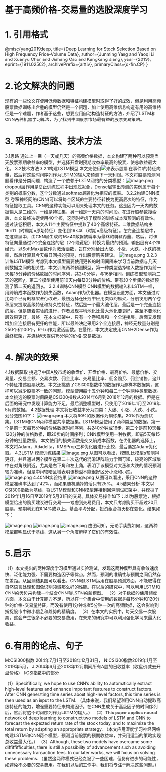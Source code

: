 # 基于高频价格-交易量的选股深度学习
# 1. 引用格式
@misc{yang2019deep, 
 title={Deep Learning for Stock Selection Based on High Frequency Price-Volume Data}, 
 author={Junming Yang and Yaoqi Li and Xuanyu Chen and Jiahang Cao and Kangkang Jiang}, 
 year={2019}, 
 eprint={1911.02502}, 
 archivePrefix={arXiv}, 
 primaryClass={q-fin.CP} 
}
#  2.论文解决的问题
现有的一些论文在使用低频数据和特征构建模型时取得了好的成效，但是利用高频股票数据训练出合适的模型仍然是一个问题，加上使用高维信息构造有用的高维特征是一个难题，作者基于这些，想要应用自动构造特征的方法，介绍了LSTM和CNN两种机器学习算法，为了找到中国股票市场最有益的股票交易策略。
# 3. 采用的思路、技术方法
3.1思路
通过上一期（一天或几天）的高频价格数据，本文构建了两种可以预测当天股票预期收益率的模型，并选择开盘时预期收益率最高的股票，使总收益最大化。
3.2技术方法
3.2.1构建LSTM模型
本文先使用![](https://cdn.nlark.com/yuque/__latex/09f3ab605aba2765df89395a1681bddf.svg#card=math&code=x_%7Bit%7D&id=Vchqs)来表示股票i在事件t的特征向量，然后将这些时间序列作为LSTM的输入来预测下一天利润。本文将股票预测问题看作是分类问题，构造了一个依赖于LSTM网络的分类模型：
![image.png](https://cdn.nlark.com/yuque/0/2021/png/22838017/1636874381574-620515cd-f5a9-4cb8-b67b-07c507c23dea.png#clientId=u5c3ddb42-6323-4&from=paste&height=157&id=u23a81ae6&originHeight=157&originWidth=802&originalType=binary&ratio=1&size=27895&status=done&style=none&taskId=u704bbd91-745d-4d0c-9ddb-3e35472e1b8&width=802)
dropout层作用是防止训练过程中出现过拟合，Dense层输出预测的实例属于每个类别的概率分数，这个分数通过softmax层转化为相应的概率。
3.2.2构建CNN模型
卷积神经网络(CNN)可以将每个区域的主要特征转换为更高层次的特征，作为特征提取工具。CNN的这种功能可以用来处理本文的任务。这是因为一天内的数据输入是二维的，一维是特征集，另一维是一天内的时间段。在进行超参数搜索后，本文最终决定使用40个核，这同时考虑了模型的训练成本和预测的有效性。通过该卷积层，本文从11个主要特征中提取了40个高级特征。二维数据结构由16×11（时周期×原始特征）变化到16×40（时期×高级特征）。在完全连接层中，在这些层中，由CNN层生成的16×40数据被扁平为最终的特征向量。然后，将该特征向量通过2个完全连接的层（2个隐藏层）转换为最终的预测。输出层有4个神经元，以SoftMax函数作为激活函数，旨在分别给出大涨、小涨、大跌、小跌的概率，然后计算其今天每日回报的预期，作出股票购买建议。
![image.png](https://cdn.nlark.com/yuque/0/2021/png/22838017/1636875745177-351dd784-6f13-407d-9ab1-e1c5cc0e9cc2.png#clientId=u5c3ddb42-6323-4&from=paste&height=246&id=u4152c22d&originHeight=246&originWidth=856&originalType=binary&ratio=1&size=55114&status=done&style=none&taskId=uf6ea012c-9591-4fcd-a9bc-e0c8dc7eca6&width=856)
3.2.3训练LSTM模型
考虑到本文模型需要使用更长的时间间隔来学习当前数据与几天前数据之间的相关性，本文训练两种预测模型，第一种类型选择输入数据作为前一天每15分钟的价格数据的时间序列，共240分钟，与16步相同。训练模型预测第二天的返回y，第二个模型使用前10天内每120分钟的价格。带有20个步骤的数据预测了第二天的返回 y。
3.2.4训练CNN模型
CNN模型的数据输入和LSTM一样，用跨熵成本函数作为损失函数，Adam作为优化器。在模型设置方面，本文通过对比两个已有的框架进行改进，最初选择在任务中应用类似的框架，分别使用两个卷积层来提取高级特征和持久性特征，然后是一个最大池化层，最后是一个完全连接的层。但是随着实验的进行，作者发现平均池化比最大池化要更好，甚至不要池化层效果更好，最终，在本文框架中，只有一个卷积层和一个全连接层。后面又发现增加全连接层有更好的性能，所以最终决定采用2个全连接层，神经元数量分别是250个和100个，ReLu作为激活函数。在最终，本文决定使用CNN+2Dense作为最终框架，并连续5天提供15分钟的价格-交易数据。
# 4. 解决的效果
4.1数据获取
挑选了中国A股市场的收盘价、开盘价格、最高价格、最低价格、交易量、交易金额、交易次数、佣金比率、交易量比率、佣金购买、佣金销售，这11个特征描述股票状态。本文还挑选了CSI300指数中的数据作为源样本数据集，这样可以减少股票不一致的问题。模型使用每十五分钟和每二十分钟两种类型数据。本文挑选的股票时间段是CSI300指数从2014年6月到2018年12月的数据。但是在后面的研究中发现计算能力不足，最后调整模型时，只使用了2019年1月至2019年5月的数据。
4.2数据处理
本文将日收益率分为四类：大涨、小涨、大跌、小跌。划分范围如下：
![image.png](https://cdn.nlark.com/yuque/0/2021/png/22838017/1636876952954-c4910862-7bb2-4e00-99f3-77d6f7fb0feb.png#clientId=u5c3ddb42-6323-4&from=paste&height=104&id=u1226c25f&originHeight=104&originWidth=772&originalType=binary&ratio=1&size=21660&status=done&style=none&taskId=u5da53833-8914-460a-8273-092daa47441&width=772)
本文将80%的数据作为训练集，20%作为测试集。LSTM和CNN两种模型共享数据集。LSTM模型使用了两种类型的数据。第一个是前一天每15分钟的价格数据时间序列，共240分钟或16步，第二个是前10天每120分钟的价格数据，即20步的时间序列；CNN模型使用一种数据，即前5天每15分钟的批量数据。
本文使用的损失函数是交叉熵成本函数，在优化器的选择上，本文将Adam，Adadelta，RMSProp三种优化器进行比较，最后选定Adam优化器。
4.3LSTM 模型训练结果
![image.png](https://cdn.nlark.com/yuque/0/2021/png/22838017/1636885066348-e8176158-c93f-4781-a36c-685988527d72.png#clientId=u0ddd4259-9978-4&from=paste&height=273&id=u7f1d0e24&originHeight=273&originWidth=805&originalType=binary&ratio=1&size=139026&status=done&style=none&taskId=u4e150bb1-bafd-4ef3-beaa-18b902d0eb1&width=805)
从图可以看出，模型L比模型s预测得更好，并且通过两个模型在第二十次迭代的混淆矩阵热力学图可知，较亮的区域集中在对角线附近，尤其是右下角和左上角，表明了该模型对大涨和大跌的情况预测较为准确。但是中间较暗区域表明该模型不能很好区分小涨和小跌。
![image.png](https://cdn.nlark.com/yuque/0/2021/png/22838017/1636885427731-cc4aded5-af89-4456-9ec9-f68a0b0a2650.png#clientId=u0ddd4259-9978-4&from=paste&height=271&id=u12385c8c&originHeight=271&originWidth=843&originalType=binary&ratio=1&size=110720&status=done&style=none&taskId=u63bbbece-0a6f-4a69-885e-4d0ae58a43d&width=843)
4.4CNN实验结果
![image.png](https://cdn.nlark.com/yuque/0/2021/png/22838017/1636887649359-b1224bfb-b799-4da5-bcb4-1abd7264976e.png#clientId=u0ddd4259-9978-4&from=paste&height=318&id=ua077133a&originHeight=318&originWidth=603&originalType=binary&ratio=1&size=37793&status=done&style=none&taskId=uaaf01b90-8b74-4473-b16a-ddd5343173b&width=603)
从图可以看出，采用CNN的这种模型准确率达到了42%，而如果随机选择的话只有25%。
4.5结果分析
本文以CSI300指数为基线，将LSTM模型和CNN模型连接到回溯测试框架中，并模拟了2019年1月16日至2019年5月31日的交易。具体交易操作如下：以I为股票池，根据模型给出的购买建议进行交易——考虑到交易费用，本文只考虑购买不超过20只股票，预期利润在0.14%或以上。基金平均分配，投资组合每天都在变化。结果如下：

![image.png](https://cdn.nlark.com/yuque/0/2021/png/22838017/1636888276263-6e14e74d-a948-440b-8e9c-d18ef000dafd.png#clientId=u0ddd4259-9978-4&from=paste&height=290&id=u786a40fc&originHeight=290&originWidth=491&originalType=binary&ratio=1&size=36485&status=done&style=none&taskId=u81e2d3ac-0be2-4fe1-b37c-83c9b3d4d37&width=491)
![image.png](https://cdn.nlark.com/yuque/0/2021/png/22838017/1636888286023-f2be5c29-cdbb-45ae-9287-c0c7aa4b6ce9.png#clientId=u0ddd4259-9978-4&from=paste&height=302&id=u89e2d889&originHeight=302&originWidth=498&originalType=binary&ratio=1&size=36890&status=done&style=none&taskId=u3eb77b31-c552-4a77-844e-7c7c96603e0&width=498)
![image.png](https://cdn.nlark.com/yuque/0/2021/png/22838017/1636888296608-5f521e45-c65e-4dbe-85c9-32e043e75a80.png#clientId=u0ddd4259-9978-4&from=paste&height=382&id=u4bb07971&originHeight=382&originWidth=708&originalType=binary&ratio=1&size=66489&status=done&style=none&taskId=ud0b59869-972f-4025-ae19-595c06bafa6&width=708)
由图可知，无论手续费如何，这两种模型都明显优于基线，这从另一个角度解释了它们的有效性。

#  5.启示
（1）本文提出的两种深度学习模型通过实验测试，发现这两种模型具有收敛速度快、泛化能力强、不需要构造因子等优点。然而，预测的准确性与预期之间仍然存在差距。从回测结果图可以看出，CNN和LSTM运用在股票预测方面，不能取得在自然语言处理和图像识别领域那么好的性能。在以后的研究中，可以利用LSTM和CNN的优势来构建一个结合CNN和LSTM的新模型。
（2）对于数据的使用频度方面，本文由于计算能力不足，所以在一个集合中使用的数据是每15分钟和120分钟的价格-交易量特征，而没有使用1分钟或者5分钟一次的高频数据，这会影响到捕捉股市中微小信息和趋势的精确度。
（3）在本文的实例中，每天交易一次股票，这会产生很多不必要的交易费用，在未来的研究中可以利用强化学习来最大化收益。
#  6.有用的论点、句子
M:CSI300指数 2014年7月1日至2018年12月31日，
N:CSI300指数2019年1月至2019年5月，
J:2014年6月至2018年12月期间所有A股的日收益率（收盘价减去开盘价格）
I:CSI指数中的部分

（1）Specififically, we hope to use CNN’s ability to automatically extract high-level features and enhance important features to construct factors. After CNN generating time series about high-level factors, this time series is then used as an input to the LSTM.
（具体来说，我们希望利用CNN自动提取高级特征的能力，增强重要特征来构建因子。在CNN生成关于高级因子的时间序列后，然后将这个时间序列作为LSTM的输入。）
（2）This paper applies neural network of deep learning to construct two models of LSTM and CNN to forecast the expected return rate of the stock today, and to maximize the total return by adapting an appropriate strategy. 
（本文应用深度学习神经网络构建LSTM和CNN两个模型，预测当前股票的预期收益率，并采用适当的策略实现总收益最大化。）
（3）Although, these two models have overcame some diffiffifficulties, there is still a possibility of advancement such as avoiding unnecessary transaction fees. In our later works, we will focus on solving these problems.
（虽然这两种模式已经克服了一些困难，但仍有进步的可能性，如避免不必要的交易费用。在我们以后的工作中，我们将专注于解决这些问题。）

